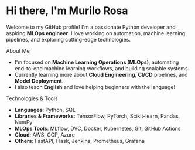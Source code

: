 # Hi there, I'm Murilo Rosa 

Welcome to my GitHub profile! I'm a passionate Python developer and aspiring **MLOps engineer**. I love working on automation, machine learning pipelines, and exploring cutting-edge technologies.

 About Me
-  I'm focused on **Machine Learning Operations (MLOps)**, automating end-to-end machine learning workflows, and building scalable systems.
-  Currently learning more about **Cloud Engineering**, **CI/CD** pipelines, and **Model Deployment**.
-  I also teach **English** and love helping beginners with the language!

 Technologies & Tools
- **Languages**: Python, SQL
- **Libraries & Frameworks**: TensorFlow, PyTorch, Scikit-learn, Pandas, NumPy
- **MLOps Tools**: MLflow, DVC, Docker, Kubernetes, Git, GitHub Actions
- **Cloud**: AWS, GCP, Azure
- **Others**: FastAPI, Flask, Jenkins, Prometheus, Grafana
